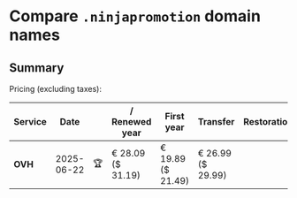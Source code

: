 # Compare `.ninjapromotion` domain names

## Summary

Pricing (excluding taxes):

| Service | Date |  | / Renewed year | First year | Transfer | Restoration |
|--|--|--|--|--|--|--|
| **OVH** | 2025-06-22 | 🏆 | € 28.09<br>($ 31.19) | € 19.89<br>($ 21.49) | € 26.99<br>($ 29.99) |  |
